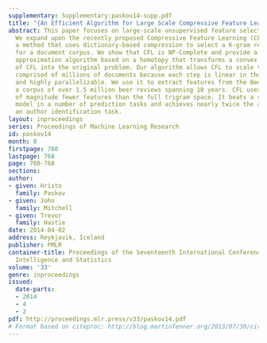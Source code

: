 ```yaml
---
supplementary: Supplementary:paskov14-supp.pdf
title: "{An Efficient Algorithm for Large Scale Compressive Feature Learning}"
abstract: This paper focuses on large-scale unsupervised feature selection from text.
  We expand upon the recently proposed Compressive Feature Learning (CFL) framework,
  a method that uses dictionary-based compression to select a K-gram representation
  for a document corpus. We show that CFL is NP-Complete and provide a novel and efficient
  approximation algorithm based on a homotopy that transforms a convex relaxation
  of CFL into the original problem. Our algorithm allows CFL to scale to corpuses
  comprised of millions of documents because each step is linear in the corpus length
  and highly parallelizable. We use it to extract features from the BeerAdvocate dataset,
  a corpus of over 1.5 million beer reviews spanning 10 years. CFL uses two orders
  of magnitude fewer features than the full trigram space. It beats a standard unigram
  model in a number of prediction tasks and achieves nearly twice the accuracy on
  an author identification task.
layout: inproceedings
series: Proceedings of Machine Learning Research
id: paskov14
month: 0
firstpage: 760
lastpage: 768
page: 760-768
sections: 
author:
- given: Hristo
  family: Paskov
- given: John
  family: Mitchell
- given: Trevor
  family: Hastie
date: 2014-04-02
address: Reykjavik, Iceland
publisher: PMLR
container-title: Proceedings of the Seventeenth International Conference on Artificial
  Intelligence and Statistics
volume: '33'
genre: inproceedings
issued:
  date-parts:
  - 2014
  - 4
  - 2
pdf: http://proceedings.mlr.press/v33/paskov14.pdf
# Format based on citeproc: http://blog.martinfenner.org/2013/07/30/citeproc-yaml-for-bibliographies/
---
```

